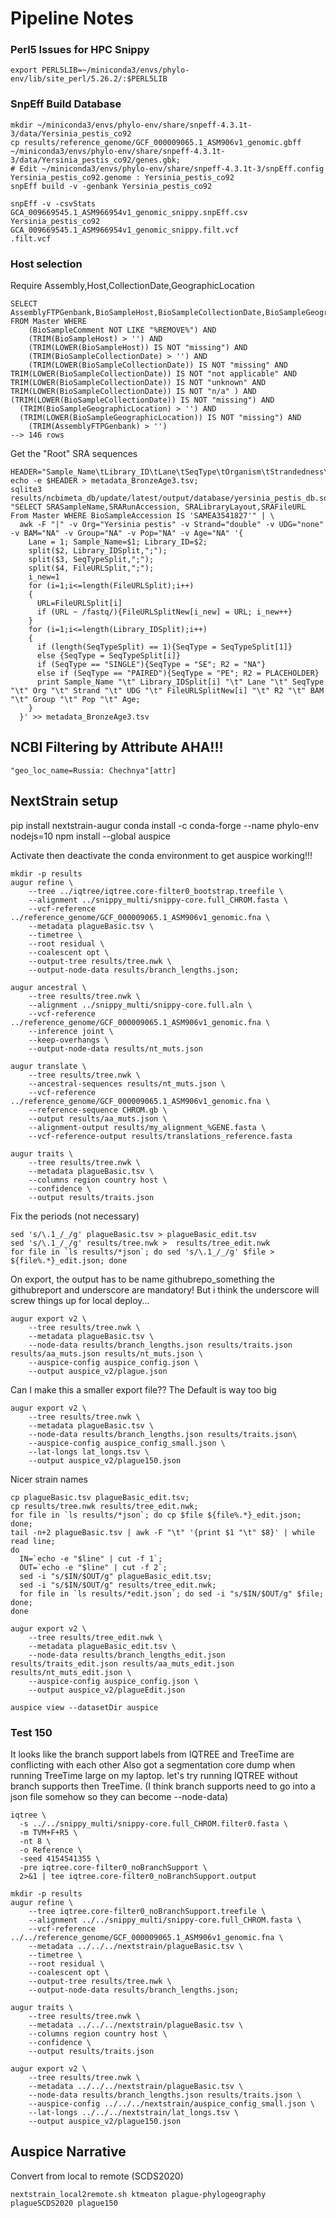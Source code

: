 # Pipeline Notes

### Perl5 Issues for HPC Snippy
```
export PERL5LIB=~/miniconda3/envs/phylo-env/lib/site_perl/5.26.2/:$PERL5LIB
```

### SnpEff Build Database
```
mkdir ~/miniconda3/envs/phylo-env/share/snpeff-4.3.1t-3/data/Yersinia_pestis_co92
cp results/reference_genome/GCF_000009065.1_ASM906v1_genomic.gbff ~/miniconda3/envs/phylo-env/share/snpeff-4.3.1t-3/data/Yersinia_pestis_co92/genes.gbk;
# Edit ~/miniconda3/envs/phylo-env/share/snpeff-4.3.1t-3/snpEff.config
Yersinia_pestis_co92.genome : Yersinia_pestis_co92
snpEff build -v -genbank Yersinia_pestis_co92

snpEff -v -csvStats GCA_009669545.1_ASM966954v1_genomic_snippy.snpEff.csv Yersinia_pestis_co92 GCA_009669545.1_ASM966954v1_genomic_snippy.filt.vcf
.filt.vcf
```

### Host selection
Require Assembly,Host,CollectionDate,GeographicLocation
```
SELECT AssemblyFTPGenbank,BioSampleHost,BioSampleCollectionDate,BioSampleGeographicLocation FROM Master WHERE
    (BioSampleComment NOT LIKE "%REMOVE%") AND
	(TRIM(BioSampleHost) > '') AND
	(TRIM(LOWER(BioSampleHost)) IS NOT "missing") AND
	(TRIM(BioSampleCollectionDate) > '') AND
	(TRIM(LOWER(BioSampleCollectionDate)) IS NOT "missing" AND TRIM(LOWER(BioSampleCollectionDate)) IS NOT "not applicable" AND TRIM(LOWER(BioSampleCollectionDate)) IS NOT "unknown" AND TRIM(LOWER(BioSampleCollectionDate)) IS NOT "n/a" ) AND (TRIM(LOWER(BioSampleCollectionDate)) IS NOT "missing") AND
  (TRIM(BioSampleGeographicLocation) > '') AND
  (TRIM(LOWER(BioSampleGeographicLocation)) IS NOT "missing") AND
	(TRIM(AssemblyFTPGenbank) > '')
--> 146 rows
```
Get the "Root" SRA sequences
```
HEADER="Sample_Name\tLibrary_ID\tLane\tSeqType\tOrganism\tStrandedness\tUDG_Treatment\tR1\tR2\tBAM\tGroup\tPopulations\tAge";
echo -e $HEADER > metadata_BronzeAge3.tsv;
sqlite3 results/ncbimeta_db/update/latest/output/database/yersinia_pestis_db.sqlite "SELECT SRASampleName,SRARunAccession, SRALibraryLayout,SRAFileURL From Master WHERE BioSampleAccession IS 'SAMEA3541827'" | \
  awk -F "|" -v Org="Yersinia pestis" -v Strand="double" -v UDG="none" -v BAM="NA" -v Group="NA" -v Pop="NA" -v Age="NA" '{
    Lane = 1; Sample_Name=$1; Library_ID=$2;
    split($2, Library_IDSplit,";");
    split($3, SeqTypeSplit,";");
    split($4, FileURLSplit,";");
    i_new=1
    for (i=1;i<=length(FileURLSplit);i++)
    {
      URL=FileURLSplit[i]
      if (URL ~ /fastq/){FileURLSplitNew[i_new] = URL; i_new++}
    }
    for (i=1;i<=length(Library_IDSplit);i++)
    {
      if (length(SeqTypeSplit) == 1){SeqType = SeqTypeSplit[1]}
      else {SeqType = SeqTypeSplit[i]}
      if (SeqType == "SINGLE"){SeqType = "SE"; R2 = "NA"}
      else if (SeqType == "PAIRED"){SeqType = "PE"; R2 = PLACEHOLDER}
      print Sample_Name "\t" Library_IDSplit[i] "\t" Lane "\t" SeqType "\t" Org "\t" Strand "\t" UDG "\t" FileURLSplitNew[i] "\t" R2 "\t" BAM "\t" Group "\t" Pop "\t" Age;
    }
  }' >> metadata_BronzeAge3.tsv
```


## NCBI Filtering by Attribute AHA!!!
```
"geo_loc_name=Russia: Chechnya"[attr]
```

## NextStrain setup
pip install nextstrain-augur
conda install -c conda-forge --name phylo-env nodejs=10
npm install --global auspice

Activate then deactivate the conda environment to get auspice working!!!

```
mkdir -p results
augur refine \
    --tree ../iqtree/iqtree.core-filter0_bootstrap.treefile \
    --alignment ../snippy_multi/snippy-core.full_CHROM.fasta \
    --vcf-reference ../reference_genome/GCF_000009065.1_ASM906v1_genomic.fna \
    --metadata plagueBasic.tsv \
    --timetree \
    --root residual \
    --coalescent opt \
    --output-tree results/tree.nwk \
    --output-node-data results/branch_lengths.json;
```
```
augur ancestral \
    --tree results/tree.nwk \
    --alignment ../snippy_multi/snippy-core.full.aln \
    --vcf-reference ../reference_genome/GCF_000009065.1_ASM906v1_genomic.fna \
    --inference joint \
    --keep-overhangs \
    --output-node-data results/nt_muts.json
```

```
augur translate \
    --tree results/tree.nwk \
    --ancestral-sequences results/nt_muts.json \
    --vcf-reference ../reference_genome/GCF_000009065.1_ASM906v1_genomic.fna \
    --reference-sequence CHROM.gb \
    --output results/aa_muts.json \
    --alignment-output results/my_alignment_%GENE.fasta \
    --vcf-reference-output results/translations_reference.fasta
```

```
augur traits \
    --tree results/tree.nwk \
    --metadata plagueBasic.tsv \
    --columns region country host \
    --confidence \
    --output results/traits.json
```

Fix the periods (not necessary)
```
sed 's/\.1_/_/g' plagueBasic.tsv > plagueBasic_edit.tsv
sed 's/\.1_/_/g' results/tree.nwk >  results/tree_edit.nwk
for file in `ls results/*json`; do sed 's/\.1_/_/g' $file > ${file%.*}_edit.json; done
```

On export, the output has to be name githubrepo_something
the githubreport and underscore are mandatory! But i think the underscore will screw things up for local deploy...
```
augur export v2 \
    --tree results/tree.nwk \
    --metadata plagueBasic.tsv \
    --node-data results/branch_lengths.json results/traits.json results/aa_muts.json results/nt_muts.json \
    --auspice-config auspice_config.json \
    --output auspice_v2/plague.json
```
Can I make this a smaller export file?? The Default is way too big
```
augur export v2 \
    --tree results/tree.nwk \
    --metadata plagueBasic.tsv \
    --node-data results/branch_lengths.json results/traits.json\
    --auspice-config auspice_config_small.json \
    --lat-longs lat_longs.tsv \
    --output auspice_v2/plague150.json
```
Nicer strain names
```
cp plagueBasic.tsv plagueBasic_edit.tsv;
cp results/tree.nwk results/tree_edit.nwk;
for file in `ls results/*json`; do cp $file ${file%.*}_edit.json; done;
tail -n+2 plagueBasic.tsv | awk -F "\t" '{print $1 "\t" $8}' | while read line;
do
  IN=`echo -e "$line" | cut -f 1`;
  OUT=`echo -e "$line" | cut -f 2`;
  sed -i "s/$IN/$OUT/g" plagueBasic_edit.tsv;
  sed -i "s/$IN/$OUT/g" results/tree_edit.nwk;
  for file in `ls results/*edit.json`; do sed -i "s/$IN/$OUT/g" $file; done;
done
```

```
augur export v2 \
    --tree results/tree_edit.nwk \
    --metadata plagueBasic_edit.tsv \
    --node-data results/branch_lengths_edit.json results/traits_edit.json results/aa_muts_edit.json results/nt_muts_edit.json \
    --auspice-config auspice_config.json \
    --output auspice_v2/plagueEdit.json
```

```
auspice view --datasetDir auspice
```

### Test 150
It looks like the branch support labels from IQTREE and TreeTime are conflicting with each other
Also got a segmentation core dump when running TreeTime large on my laptop.
let's try running IQTREE without branch supports then TreeTime.
(I think branch supports need to go into a json file somehow so they can become --node-data)

```
iqtree \
  -s ../../snippy_multi/snippy-core.full_CHROM.filter0.fasta \
  -m TVM+F+R5 \
  -nt 8 \
  -o Reference \
  -seed 4154541355 \
  -pre iqtree.core-filter0_noBranchSupport \
  2>&1 | tee iqtree.core-filter0_noBranchSupport.output
```

```
mkdir -p results
augur refine \
    --tree iqtree.core-filter0_noBranchSupport.treefile \
    --alignment ../../snippy_multi/snippy-core.full_CHROM.fasta \
    --vcf-reference ../../reference_genome/GCF_000009065.1_ASM906v1_genomic.fna \
    --metadata ../../../nextstrain/plagueBasic.tsv \
    --timetree \
    --root residual \
    --coalescent opt \
    --output-tree results/tree.nwk \
    --output-node-data results/branch_lengths.json;
```

```
augur traits \
    --tree results/tree.nwk \
    --metadata ../../../nextstrain/plagueBasic.tsv \
    --columns region country host \
    --confidence \
    --output results/traits.json
```

```
augur export v2 \
    --tree results/tree.nwk \
    --metadata ../../../nextstrain/plagueBasic.tsv \
    --node-data results/branch_lengths.json results/traits.json \
    --auspice-config ../../../nextstrain/auspice_config_small.json \
    --lat-longs ../../../nextstrain/lat_longs.tsv \
    --output auspice_v2/plague150.json
```

## Auspice Narrative

Convert from local to remote (SCDS2020)
```
nextstrain_local2remote.sh ktmeaton plague-phylogeography plagueSCDS2020 plague150
```
